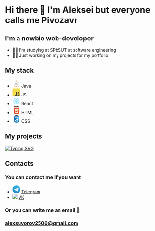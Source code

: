 # Hi there 👋 I'm Aleksei but everyone calls me Pivozavr

## I'm a newbie web-developer

- 👨‍🎓 I'm studying at SPbSUT at software engineering
- 👷‍♂️ Just working on my projects for my portfolio

## My stack
- <img src="https://raw.githubusercontent.com/github/explore/5b3600551e122a3277c2c5368af2ad5725ffa9a1/topics/java/java.png?size=48" width="26px" /> Java
- <img src="https://raw.githubusercontent.com/github/explore/80688e429a7d4ef2fca1e82350fe8e3517d3494d/topics/javascript/javascript.png?size=48" width="26px" /> JS
- <img src="https://raw.githubusercontent.com/github/explore/80688e429a7d4ef2fca1e82350fe8e3517d3494d/topics/react/react.png?size=48" width="26px" /> React
- <img src="https://raw.githubusercontent.com/github/explore/80688e429a7d4ef2fca1e82350fe8e3517d3494d/topics/html/html.png?size=48" width="26px" /> HTML
- <img src="https://raw.githubusercontent.com/github/explore/80688e429a7d4ef2fca1e82350fe8e3517d3494d/topics/css/css.png?size=48" width="26px" /> CSS

## My projects
<a href="https://git.io/typing-svg"><img src="https://readme-typing-svg.herokuapp.com?font=Fira+Code&size=14&pause=1000&color=6AF733&background=FFFFFF00&width=500&lines=Nothing+yet%2C+but+I+promise+that+something+will+be+here+soon" alt="Typing SVG" /></a>

## Contacts
### You can contact me if you want
- <img src="https://raw.githubusercontent.com/github/explore/80688e429a7d4ef2fca1e82350fe8e3517d3494d/topics/telegram/telegram.png?size=48" width="26px" /> [Telegram]
- <img src="https://github.com/VKCOM.png?size=40" width="26px"/> [VK]

### Or you can write me an email 📧

  ### alexsuvorov2506@gmail.com

<!--
## Some finny stats:
[![Top Langs](https://github-readme-stats.vercel.app/api/top-langs/?username=Pivozavr2003&layout=compact)](https://github.com/Pivozavr2003/github-readme-stats)
--->

[Telegram]: https://t.me/chucha42
[VK]: https://vk.com/suvorov2015

<!--
**Pivozavr2003/Pivozavr2003** is a ✨ _special_ ✨ repository because its `README.md` (this file) appears on your GitHub profile.

Here are some ideas to get you started:

- 🔭 I’m currently working on ...
- 🌱 I’m currently learning ...
- 👯 I’m looking to collaborate on ...
- 🤔 I’m looking for help with ...
- 💬 Ask me about ...
- 📫 How to reach me: ...
- 😄 Pronouns: ...
- ⚡ Fun fact: ...
-->
